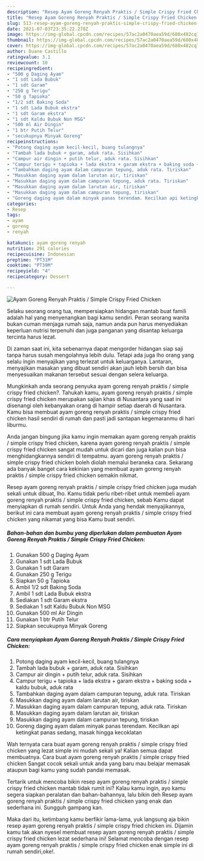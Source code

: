 ```yaml
---
description: "Resep Ayam Goreng Renyah Praktis / Simple Crispy Fried Chicken yang nikmat dan Mudah Dibuat"
title: "Resep Ayam Goreng Renyah Praktis / Simple Crispy Fried Chicken yang nikmat dan Mudah Dibuat"
slug: 513-resep-ayam-goreng-renyah-praktis-simple-crispy-fried-chicken-yang-nikmat-dan-mudah-dibuat
date: 2021-07-03T23:35:22.278Z
image: https://img-global.cpcdn.com/recipes/57ac2a0470aea59d/680x482cq70/ayam-goreng-renyah-praktis-simple-crispy-fried-chicken-foto-resep-utama.jpg
thumbnail: https://img-global.cpcdn.com/recipes/57ac2a0470aea59d/680x482cq70/ayam-goreng-renyah-praktis-simple-crispy-fried-chicken-foto-resep-utama.jpg
cover: https://img-global.cpcdn.com/recipes/57ac2a0470aea59d/680x482cq70/ayam-goreng-renyah-praktis-simple-crispy-fried-chicken-foto-resep-utama.jpg
author: Duane Castillo
ratingvalue: 3.1
reviewcount: 10
recipeingredient:
- "500 g Daging Ayam"
- "1 sdt Lada Bubuk"
- "1 sdt Garam"
- "250 g Terigu"
- "50 g Tapioka"
- "1/2 sdt Baking Soda"
- "1 sdt Lada Bubuk ekstra"
- "1 sdt Garam ekstra"
- "1 sdt Kaldu Bubuk Non MSG"
- "500 ml Air Dingin"
- "1 btr Putih Telur"
- "secukupnya Minyak Goreng"
recipeinstructions:
- "Potong daging ayam kecil-kecil, buang tulangnya"
- "Tambah lada bubuk + garam, aduk rata. Sisihkan"
- "Campur air dingin + putih telur, aduk rata. Sisihkan"
- "Campur terigu + tapioka + lada ekstra + garam ekstra + baking soda + kaldu bubuk, aduk rata"
- "Tambahkan daging ayam dalam campuran tepung, aduk rata. Tiriskan"
- "Masukkan daging ayam dalam larutan air, tiriskan"
- "Masukkan daging ayam dalam campuran tepung, aduk rata. Tiriskan"
- "Masukkan daging ayam dalam larutan air, tiriskan"
- "Masukkan daging ayam dalam campuran tepung, tiriskan"
- "Goreng daging ayam dalam minyak panas terendam. Kecilkan api ketingkat panas sedang, masak hingga kecoklatan"
categories:
- Resep
tags:
- ayam
- goreng
- renyah

katakunci: ayam goreng renyah 
nutrition: 291 calories
recipecuisine: Indonesian
preptime: "PT31M"
cooktime: "PT39M"
recipeyield: "4"
recipecategory: Dessert

---
```



![Ayam Goreng Renyah Praktis / Simple Crispy Fried Chicken](https://img-global.cpcdn.com/recipes/57ac2a0470aea59d/680x482cq70/ayam-goreng-renyah-praktis-simple-crispy-fried-chicken-foto-resep-utama.jpg)

Selaku seorang orang tua, mempersiapkan hidangan mantab buat famili adalah hal yang menyenangkan bagi kamu sendiri. Peran seorang  wanita bukan cuman menjaga rumah saja, namun anda pun harus menyediakan keperluan nutrisi terpenuhi dan juga panganan yang disantap keluarga tercinta harus lezat.

Di zaman  saat ini, kita sebenarnya dapat mengorder hidangan siap saji tanpa harus susah mengolahnya lebih dulu. Tetapi ada juga lho orang yang selalu ingin menyajikan yang terlezat untuk keluarganya. Lantaran, menyajikan masakan yang dibuat sendiri akan jauh lebih bersih dan bisa menyesuaikan makanan tersebut sesuai dengan selera keluarga. 



Mungkinkah anda seorang penyuka ayam goreng renyah praktis / simple crispy fried chicken?. Tahukah kamu, ayam goreng renyah praktis / simple crispy fried chicken merupakan sajian khas di Nusantara yang saat ini disenangi oleh kebanyakan orang di hampir setiap daerah di Nusantara. Kamu bisa membuat ayam goreng renyah praktis / simple crispy fried chicken hasil sendiri di rumah dan pasti jadi santapan kegemaranmu di hari liburmu.

Anda jangan bingung jika kamu ingin memakan ayam goreng renyah praktis / simple crispy fried chicken, karena ayam goreng renyah praktis / simple crispy fried chicken sangat mudah untuk dicari dan juga kalian pun bisa menghidangkannya sendiri di tempatmu. ayam goreng renyah praktis / simple crispy fried chicken boleh diolah memalui beraneka cara. Sekarang ada banyak banget cara kekinian yang membuat ayam goreng renyah praktis / simple crispy fried chicken semakin nikmat.

Resep ayam goreng renyah praktis / simple crispy fried chicken juga mudah sekali untuk dibuat, lho. Kamu tidak perlu ribet-ribet untuk membeli ayam goreng renyah praktis / simple crispy fried chicken, sebab Kamu dapat menyiapkan di rumah sendiri. Untuk Anda yang hendak menyajikannya, berikut ini cara membuat ayam goreng renyah praktis / simple crispy fried chicken yang nikamat yang bisa Kamu buat sendiri.

<!--inarticleads1-->

##### Bahan-bahan dan bumbu yang diperlukan dalam pembuatan Ayam Goreng Renyah Praktis / Simple Crispy Fried Chicken:

1. Gunakan 500 g Daging Ayam
1. Gunakan 1 sdt Lada Bubuk
1. Gunakan 1 sdt Garam
1. Gunakan 250 g Terigu
1. Siapkan 50 g Tapioka
1. Ambil 1/2 sdt Baking Soda
1. Ambil 1 sdt Lada Bubuk ekstra
1. Sediakan 1 sdt Garam ekstra
1. Sediakan 1 sdt Kaldu Bubuk Non MSG
1. Gunakan 500 ml Air Dingin
1. Gunakan 1 btr Putih Telur
1. Siapkan secukupnya Minyak Goreng




<!--inarticleads2-->

##### Cara menyiapkan Ayam Goreng Renyah Praktis / Simple Crispy Fried Chicken:

1. Potong daging ayam kecil-kecil, buang tulangnya
1. Tambah lada bubuk + garam, aduk rata. Sisihkan
1. Campur air dingin + putih telur, aduk rata. Sisihkan
1. Campur terigu + tapioka + lada ekstra + garam ekstra + baking soda + kaldu bubuk, aduk rata
1. Tambahkan daging ayam dalam campuran tepung, aduk rata. Tiriskan
1. Masukkan daging ayam dalam larutan air, tiriskan
1. Masukkan daging ayam dalam campuran tepung, aduk rata. Tiriskan
1. Masukkan daging ayam dalam larutan air, tiriskan
1. Masukkan daging ayam dalam campuran tepung, tiriskan
1. Goreng daging ayam dalam minyak panas terendam. Kecilkan api ketingkat panas sedang, masak hingga kecoklatan




Wah ternyata cara buat ayam goreng renyah praktis / simple crispy fried chicken yang lezat simple ini mudah sekali ya! Kalian semua dapat membuatnya. Cara buat ayam goreng renyah praktis / simple crispy fried chicken Sangat cocok sekali untuk anda yang baru mau belajar memasak ataupun bagi kamu yang sudah pandai memasak.

Tertarik untuk mencoba bikin resep ayam goreng renyah praktis / simple crispy fried chicken mantab tidak rumit ini? Kalau kamu ingin, ayo kamu segera siapkan peralatan dan bahan-bahannya, lalu bikin deh Resep ayam goreng renyah praktis / simple crispy fried chicken yang enak dan sederhana ini. Sungguh gampang kan. 

Maka dari itu, ketimbang kamu berfikir lama-lama, yuk langsung aja bikin resep ayam goreng renyah praktis / simple crispy fried chicken ini. Dijamin kamu tak akan nyesel membuat resep ayam goreng renyah praktis / simple crispy fried chicken lezat sederhana ini! Selamat mencoba dengan resep ayam goreng renyah praktis / simple crispy fried chicken enak simple ini di rumah sendiri,oke!.

